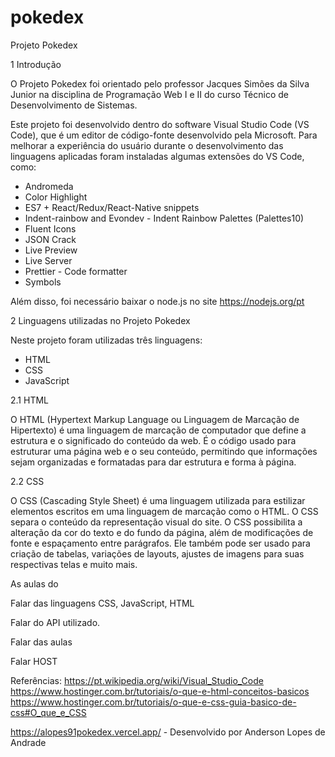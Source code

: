 # pokedex
Projeto Pokedex

1 Introdução

O Projeto Pokedex foi orientado pelo professor Jacques Simões da Silva Junior na disciplina de Programação Web I e II do curso Técnico de Desenvolvimento de Sistemas.

Este projeto foi desenvolvido dentro do software Visual Studio Code (VS Code), que é um editor de código-fonte desenvolvido pela Microsoft. Para melhorar a experiência do usuário durante o desenvolvimento das linguagens aplicadas foram instaladas algumas extensões do VS Code, como:

- Andromeda
- Color Highlight
- ES7 + React/Redux/React-Native snippets
- Indent-rainbow and Evondev - Indent Rainbow Palettes (Palettes10)
- Fluent Icons
- JSON Crack
- Live Preview
- Live Server
- Prettier - Code formatter
- Symbols 

Além disso, foi necessário baixar o node.js no site https://nodejs.org/pt

2 Linguagens utilizadas no Projeto Pokedex

Neste projeto foram utilizadas três linguagens:

- HTML
- CSS
- JavaScript

2.1 HTML

O HTML (Hypertext Markup Language ou Linguagem de Marcação de Hipertexto) é uma linguagem de marcação de computador que define a estrutura e o significado do conteúdo da web. É o código usado para estruturar uma página web e o seu conteúdo, permitindo que informações sejam organizadas e formatadas para dar estrutura e forma à página.

2.2 CSS

O CSS (Cascading Style Sheet) é uma linguagem utilizada para estilizar elementos escritos em uma linguagem de marcação como o HTML. O CSS separa o conteúdo da representação visual do site. O CSS possibilita a alteração da cor do texto e do fundo da página, além de modificações de fonte e espaçamento entre parágrafos. Ele também pode ser usado para criação de tabelas, variações de layouts, ajustes de imagens para suas respectivas telas e muito mais.

As aulas do 


Falar das linguagens CSS, JavaScript, HTML

Falar do API utilizado.

Falar das aulas

Falar HOST

Referências: 
https://pt.wikipedia.org/wiki/Visual_Studio_Code
https://www.hostinger.com.br/tutoriais/o-que-e-html-conceitos-basicos
https://www.hostinger.com.br/tutoriais/o-que-e-css-guia-basico-de-css#O_que_e_CSS


https://alopes91pokedex.vercel.app/ - Desenvolvido por Anderson Lopes de Andrade
